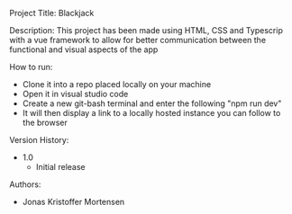 Project Title: 
  Blackjack

Description:
  This project has been made using HTML, CSS and Typescrip
  with a vue framework to allow for better communication 
  between the functional and visual aspects of the app

How to run:
  - Clone it into a repo placed locally on your machine
  - Open it in visual studio code
  - Create a new git-bash terminal and enter the following "npm run dev"
  - It will then display a link to a locally hosted instance you can follow to the browser

Version History:
  - 1.0
    - Initial release

Authors:
  - Jonas Kristoffer Mortensen
